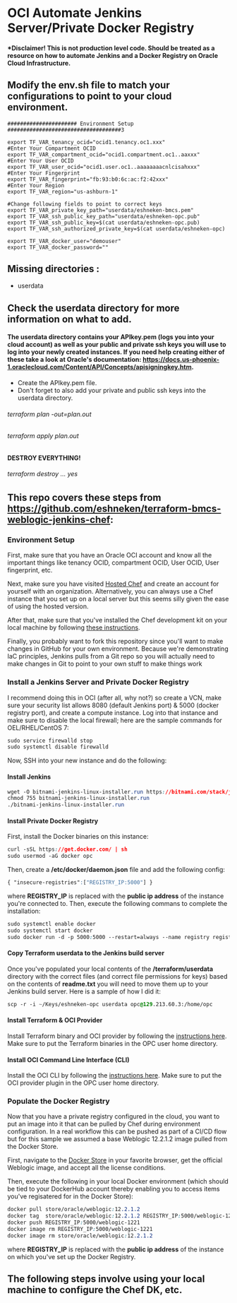# OCI Automate Jenkins Server/Private Docker Registry 

#### *Disclaimer! This is not production level code. Should be treated as a resource on how to automate Jenkins and a Docker Registry on Oracle Cloud Infrastructure. 

## Modify the env.sh file to match your configurations to point to your cloud environment. 

```
###################### Environment Setup  ####################################3

export TF_VAR_tenancy_ocid="ocid1.tenancy.oc1.xxx"
#Enter Your Compartment OCID
export TF_VAR_compartment_ocid="ocid1.compartment.oc1..aaxxx"
#Enter Your User OCID
export TF_VAR_user_ocid="ocid1.user.oc1..aaaaaaaacnlcisahxxx"
#Enter Your Fingerprint
export TF_VAR_fingerprint="fb:93:b0:6c:ac:f2:42xxx"
#Enter Your Region
export TF_VAR_region="us-ashburn-1"

#Change following fields to point to correct keys
export TF_VAR_private_key_path="userdata/eshneken-bmcs.pem"
export TF_VAR_ssh_public_key_path="userdata/eshneken-opc.pub"
export TF_VAR_ssh_public_key=$(cat userdata/eshneken-opc.pub)
export TF_VAR_ssh_authorized_private_key=$(cat userdata/eshneken-opc)

export TF_VAR_docker_user="demouser"
export TF_VAR_docker_password=""
```
  
## Missing directories :
  * userdata
    
## Check the userdata directory for more information on what to add. 

#### The userdata directory contains your APIkey.pem (logs you into your cloud account) as well as your public and private ssh keys you will use to log into your newly created instances. If you need help creating either of these take a look at Oracle's documentation: https://docs.us-phoenix-1.oraclecloud.com/Content/API/Concepts/apisigningkey.htm.
  * Create the APIkey.pem file. 
  * Don't forget to also add your private and public ssh keys into the userdata directory.

###### terraform plan -out=plan.out
###### terraform apply plan.out

#### DESTROY EVERYTHING!

###### terraform destroy ... yes


## This repo covers these steps from https://github.com/eshneken/terraform-bmcs-weblogic-jenkins-chef:

### Environment Setup
First, make sure that you have an Oracle OCI account and know all the important things like tenancy OCID, compartment OCID, User OCID, User fingerprint, etc.  

Next, make sure you have visited [Hosted Chef](https://chef.io) and create an account for yourself with an organization.  Alternatively, you can always use a Chef instance that you set up on a local server but this seems silly given the ease of using the hosted version.  

After that, make sure that you've installed the Chef development kit on your local machine by following [these instructions](https://docs.chef.io/install_dk.html).

Finally, you probably want to fork this repository since you'll want to make changes in GitHub for your own environment.  Because we're demonstrating IaC principles, Jenkins pulls from a Git repo so you will actually need to make changes in Git to point to your own stuff to make things work

### Install a Jenkins Server and Private Docker Registry
I recommend doing this in OCI (after all, why not?) so create a VCN, make sure your security list allows 8080 (default Jenkins port) & 5000 (docker registry port), and create a compute instance.  Log into that instance and make sure to disable the local firewall; here are the sample commands for OEL/RHEL/CentOS 7:

```css
sudo service firewalld stop
sudo systemctl disable firewalld
```

Now, SSH into your new instance and do the following:

#### Install Jenkins
```css
wget -O bitnami-jenkins-linux-installer.run https://bitnami.com/stack/jenkins/download_latest/linux-x64
chmod 755 bitnami-jenkins-linux-installer.run
./bitnami-jenkins-linux-installer.run
```

#### Install Private Docker Registry
First, install the Docker binaries on this instance:
```css
curl -sSL https://get.docker.com/ | sh
sudo usermod -aG docker opc
```

Then, create a **/etc/docker/daemon.json** file and add the following config:
```css
{ "insecure-registries":["REGISTRY_IP:5000"] }
```
where **REGISTRY_IP** is replaced with the **public ip address** of the instance you're connected to.  Then, execute the following commans to complete the installation:
```css
sudo systemctl enable docker
sudo systemctl start docker
sudo docker run -d -p 5000:5000 --restart=always --name registry registry:2
```

#### Copy Terraform userdata to the Jenkins build server
Once you've populated your local contents of the **/terraform/userdata** directory with the correct files (and correct file permissions for keys) based on the contents of **readme.txt** you will need to move them up to your Jenkins build server.  Here is a sample of how I did it:
```css
scp -r -i ~/Keys/eshneken-opc userdata opc@129.213.60.3:/home/opc
```

#### Install Terraform & OCI Provider
Install Terraform binary and OCI provider by following the [instructions here](https://github.com/oracle/terraform-provider-oci).  Make sure to put the Terraform binaries in the OPC user home directory.

#### Install OCI Command Line Interface (CLI)
Install the OCI CLI by following the [instructions here](https://docs.us-phoenix-1.oraclecloud.com/Content/API/SDKDocs/cli.htm).  Make sure to put the OCI provider plugin in the OPC user home directory.

### Populate the Docker Registry
Now that you have a private registry configured in the cloud, you want to put an image into it that can be pulled by Chef during environment configuration.  In a real workflow this can be pushed as part of a CI/CD flow but for this sample we assumed a base Weblogic 12.2.1.2 image pulled from the Docker Store.

First, navigate to the [Docker Store](https://store.docker.com) in your favorite browser, get the official Weblogic image, and accept all the license conditions.  

Then, execute the following in your local Docker environment (which should be tied to your DockerHub account thereby enabling you to access items you've regisatered for in the Docker Store):

```css
docker pull store/oracle/weblogic:12.2.1.2
docker tag  store/oracle/weblogic:12.2.1.2 REGISTRY_IP:5000/weblogic-1221
docker push REGISTRY_IP:5000/weblogic-1221
docker image rm REGISTRY_IP:5000/weblogic-1221
docker image rm store/oracle/weblogic:12.2.1.2
```
where **REGISTRY_IP** is replaced with the **public ip address** of the instance on which you've set up the Docker Registry.

## The following steps involve using your local machine to configure the Chef DK, etc. 


